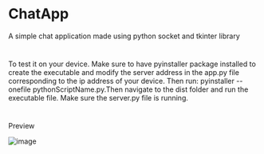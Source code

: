 # ChatApp
A simple chat application made using python socket and tkinter library
#
To test it on your device. Make sure to have pyinstaller package installed to create the executable and modify the server address in the app.py file corresponding to the ip address of your device. 
Then run: pyinstaller --onefile pythonScriptName.py.Then navigate to the dist folder and run the executable file. Make sure the server.py file is running.
#
Preview

![image](https://user-images.githubusercontent.com/52679916/130151583-93642f68-f002-400f-b3bb-1ab45d0dbbc1.png)
